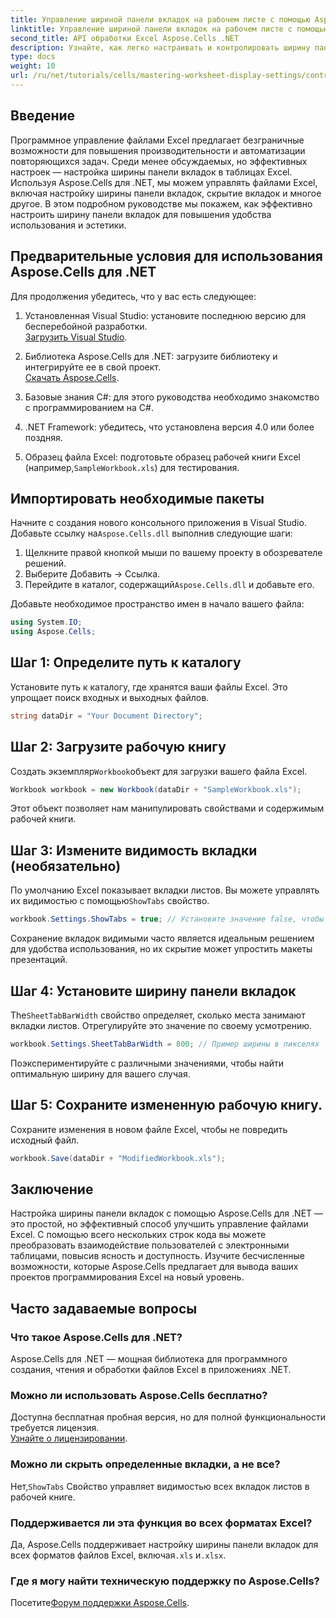 ```yaml
---
title: Управление шириной панели вкладок на рабочем листе с помощью Aspose.Cells
linktitle: Управление шириной панели вкладок на рабочем листе с помощью Aspose.Cells
second_title: API обработки Excel Aspose.Cells .NET
description: Узнайте, как легко настраивать и контролировать ширину панели вкладок в таблицах Excel с помощью Aspose.Cells для .NET. Следуйте нашему пошаговому руководству, чтобы улучшить навигацию и эстетику электронных таблиц с помощью индивидуальных настроек.
type: docs
weight: 10
url: /ru/net/tutorials/cells/mastering-worksheet-display-settings/controlling-tab-bar-width/
---
```

## Введение

Программное управление файлами Excel предлагает безграничные возможности для повышения производительности и автоматизации повторяющихся задач. Среди менее обсуждаемых, но эффективных настроек — настройка ширины панели вкладок в таблицах Excel. Используя Aspose.Cells для .NET, мы можем управлять файлами Excel, включая настройку ширины панели вкладок, скрытие вкладок и многое другое. В этом подробном руководстве мы покажем, как эффективно настроить ширину панели вкладок для повышения удобства использования и эстетики.

## Предварительные условия для использования Aspose.Cells для .NET

Для продолжения убедитесь, что у вас есть следующее:

1. Установленная Visual Studio: установите последнюю версию для бесперебойной разработки.  
   [Загрузить Visual Studio](https://visualstudio.microsoft.com/).

2. Библиотека Aspose.Cells для .NET: загрузите библиотеку и интегрируйте ее в свой проект.  
   [Скачать Aspose.Cells](https://releases.aspose.com/cells/net/).

3. Базовые знания C#: для этого руководства необходимо знакомство с программированием на C#.

4. .NET Framework: убедитесь, что установлена версия 4.0 или более поздняя.

5.  Образец файла Excel: подготовьте образец рабочей книги Excel (например,`SampleWorkbook.xls`) для тестирования.

## Импортировать необходимые пакеты
 Начните с создания нового консольного приложения в Visual Studio. Добавьте ссылку на`Aspose.Cells.dll` выполнив следующие шаги:

1. Щелкните правой кнопкой мыши по вашему проекту в обозревателе решений.
2. Выберите Добавить → Ссылка.
3.  Перейдите в каталог, содержащий`Aspose.Cells.dll` и добавьте его.

Добавьте необходимое пространство имен в начало вашего файла:

```csharp
using System.IO;
using Aspose.Cells;
```

## Шаг 1: Определите путь к каталогу
Установите путь к каталогу, где хранятся ваши файлы Excel. Это упрощает поиск входных и выходных файлов.

```csharp
string dataDir = "Your Document Directory";
```

## Шаг 2: Загрузите рабочую книгу
 Создать экземпляр`Workbook`объект для загрузки вашего файла Excel.

```csharp
Workbook workbook = new Workbook(dataDir + "SampleWorkbook.xls");
```

Этот объект позволяет нам манипулировать свойствами и содержимым рабочей книги.

## Шаг 3: Измените видимость вкладки (необязательно)
 По умолчанию Excel показывает вкладки листов. Вы можете управлять их видимостью с помощью`ShowTabs` свойство.

```csharp
workbook.Settings.ShowTabs = true; // Установите значение false, чтобы скрыть вкладки.
```

Сохранение вкладок видимыми часто является идеальным решением для удобства использования, но их скрытие может упростить макеты презентаций.

## Шаг 4: Установите ширину панели вкладок
 The`SheetTabBarWidth` свойство определяет, сколько места занимают вкладки листов. Отрегулируйте это значение по своему усмотрению.

```csharp
workbook.Settings.SheetTabBarWidth = 800; // Пример ширины в пикселях
```

Поэкспериментируйте с различными значениями, чтобы найти оптимальную ширину для вашего случая.

## Шаг 5: Сохраните измененную рабочую книгу.
Сохраните изменения в новом файле Excel, чтобы не повредить исходный файл.

```csharp
workbook.Save(dataDir + "ModifiedWorkbook.xls");
```

## Заключение

Настройка ширины панели вкладок с помощью Aspose.Cells для .NET — это простой, но эффективный способ улучшить управление файлами Excel. С помощью всего нескольких строк кода вы можете преобразовать взаимодействие пользователей с электронными таблицами, повысив ясность и доступность. Изучите бесчисленные возможности, которые Aspose.Cells предлагает для вывода ваших проектов программирования Excel на новый уровень.

## Часто задаваемые вопросы

### Что такое Aspose.Cells для .NET?
Aspose.Cells для .NET — мощная библиотека для программного создания, чтения и обработки файлов Excel в приложениях .NET.

### Можно ли использовать Aspose.Cells бесплатно?
Доступна бесплатная пробная версия, но для полной функциональности требуется лицензия.  
[Узнайте о лицензировании](https://purchase.aspose.com/buy).

### Можно ли скрыть определенные вкладки, а не все?
 Нет,`ShowTabs` Свойство управляет видимостью всех вкладок листов в рабочей книге.

### Поддерживается ли эта функция во всех форматах Excel?
 Да, Aspose.Cells поддерживает настройку ширины панели вкладок для всех форматов файлов Excel, включая`.xls` и`.xlsx`.

### Где я могу найти техническую поддержку по Aspose.Cells?
 Посетите[Форум поддержки Aspose.Cells](https://forum.aspose.com/c/cells/9).